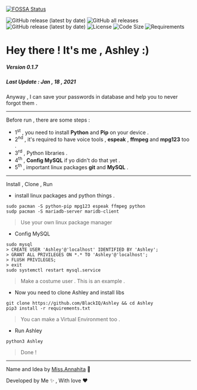 [![FOSSA Status](https://app.fossa.com/api/projects/git%2Bgithub.com%2FBlackIQ%2FAshley.svg?type=shield)](https://app.fossa.com/projects/git%2Bgithub.com%2FBlackIQ%2FAshley?ref=badge_shield)

<img alt="GitHub release (latest by date)" src="https://img.shields.io/github/downloads/BlackIQ/Ashley/Ashley-V-0.1.7/total">
<img alt="GitHub all releases" src="https://img.shields.io/github/downloads/BlackIQ/Ashley/total">
<img alt="GitHub release (latest by date)" src="https://img.shields.io/github/v/release/BlackIQ/Ashley">

<img src="https://img.shields.io/github/license/BlackIQ/Ashley?style=flat-square" alt="License"/>
<img src="https://img.shields.io/github/languages/code-size/BlackIQ/Ashley?style=flat-square" alt="Code Size"/>
<img src="https://img.shields.io/badge/Requirements-See%20Here-orange" alt="Requirements">

# Hey there ! It's me , Ashley :)
##### Version 0.1.7
##### Last Update : Jan , 18 , 2021

Anyway , I can save your passwords in database and help you to never forgot them .

<hr>

Before run , there are some steps :

- 1<sup>st</sup> , you need to install **Python** and **Pip** on your device .
- 2<sup>nd</sup> , it's required to have voice tools , **espeak** , **ffmpeg** and **mpg123** too .
- 3<sup>rd</sup> , Python libraries .
- 4<sup>th</sup> , **Config MySQL** if yo didn't do that yet .
- 5<sup>th</sup> , important linux packages **git** and **MySQL** .

<hr>

Install , Clone , Run 

- install linux packages and python things .

```
sudo pacman -S python-pip mpg123 espeak ffmpeg python
sudp pacman -S mariadb-server maridb-client
```

> Use your own linux package manager

- Config MySQL

```
sudo mysql
> CREATE USER 'Ashley'@'localhost' IDENTIFIED BY 'Ashley';
> GRANT ALL PRIVILEGES ON *.* TO 'Ashley'@'localhost';
> FLUSH PRIVILEGES;
> exit
sudo systemctl restart mysql.service
```

> Make a costume user . This is an example .

- Now you need to clone Ashley and install libs

```
git clone https://github.com/BlackIQ/Ashley && cd Ashley
pip3 install -r requirements.txt
```

> You can make a Virtual Environment too . 

- Run Ashley

```
python3 Ashley
```

> Done !

<hr>

Name and Idea by <a href="https://github.com/Annahita2004">Miss.Annahita</a> 💖

Developed by Me ✨ , With love ❤️
